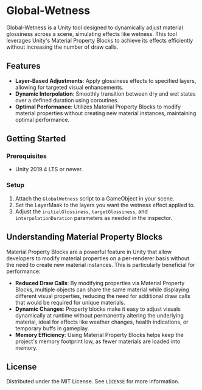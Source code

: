 # Global-Wetness

Global-Wetness is a Unity tool designed to dynamically adjust material glossiness across a scene, simulating effects like wetness. This tool leverages Unity's Material Property Blocks to achieve its effects efficiently without increasing the number of draw calls.

## Features

- **Layer-Based Adjustments**: Apply glossiness effects to specified layers, allowing for targeted visual enhancements.
- **Dynamic Interpolation**: Smoothly transition between dry and wet states over a defined duration using coroutines.
- **Optimal Performance**: Utilizes Material Property Blocks to modify material properties without creating new material instances, maintaining optimal performance.

## Getting Started

### Prerequisites

- Unity 2019.4 LTS or newer.

### Setup

1. Attach the `GlobalWetness` script to a GameObject in your scene.
2. Set the LayerMask to the layers you want the wetness effect applied to.
3. Adjust the `initialGlossiness`, `targetGlossiness`, and `interpolationDuration` parameters as needed in the inspector.

## Understanding Material Property Blocks

Material Property Blocks are a powerful feature in Unity that allow developers to modify material properties on a per-renderer basis without the need to create new material instances. This is particularly beneficial for performance:

- **Reduced Draw Calls**: By modifying properties via Material Property Blocks, multiple objects can share the same material while displaying different visual properties, reducing the need for additional draw calls that would be required for unique materials.
- **Dynamic Changes**: Property blocks make it easy to adjust visuals dynamically at runtime without permanently altering the underlying material, ideal for effects like weather changes, health indications, or temporary buffs in gameplay.
- **Memory Efficiency**: Using Material Property Blocks helps keep the project's memory footprint low, as fewer materials are loaded into memory.

## License

Distributed under the MIT License. See `LICENSE` for more information.
